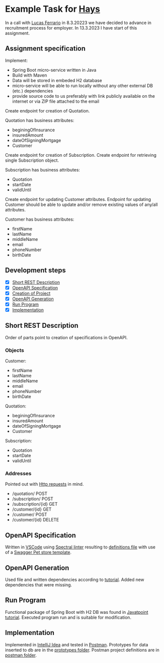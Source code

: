 # Example Task for  [Hays](https://hays.jobs.cz/)

In a call with [Lucas Ferrario](https://www.linkedin.com/in/lucas-e-ferrario/) in 8.3.20223 we have decided to advance in recruitment process for employer. In 13.3.2023 I have start of this assignment.

## Assignment specification

Implement:
- Spring Boot micro-service written in Java
- Build with Maven
- Data will be stored in embeded H2 database
- micro-service will be able to run locally without any other external DB (etc.) dependencies
- provide source code to us preferably with link publicly available on the internet or via ZIP file attached to the email

Create endpoint for creation of Quotation.

Quotation has business attributes:
- beginingOfInsurance
- insuredAmount
- dateOfSigningMortgage
- Customer

Create endpoint for creation of Subscription.
Create endpoint for retrieving single Subscription object.

Subscription has business attributes:
- Quotation
- startDate
- validUntil


Create endpoint for updating Customer attributes.
Endpoint for updating Customer should be able to update and/or remove existing values of any/all attributes.

Customer has business attributes:
- firstName
- lastName
- middleName
- email
- phoneNumber
- birthDate

## Development steps

- [x] [Short REST Description](#short-rest-description)
- [x] [OpenAPI Specification](#openapi-specification)
- [x] [Creation of Project](#creation-of-project)
- [x] [OpenAPI Generation](#openapi-generation)
- [x] [Run Program](#run-program)
- [x] [Implementation](#implementation)

## Short REST Description

Order of parts point to creation of specifications in OpenAPI. 

### Objects

Customer:
- firstName
- lastName
- middleName
- email
- phoneNumber
- birthDate

Quotation:
- beginingOfInsurance
- insuredAmount
- dateOfSigningMortgage
- Customer

Subscription:
- Quotation
- startDate
- validUntil

### Addresses

Pointed out with [Http requests](https://developer.mozilla.org/en-US/docs/Web/HTTP/Methods) in  mind.

- /quotation/ POST
- /subscription/ POST
- /subscription/{id} GET
- /customer/{id} GET
- /customer/ POST
- /customer/{id} DELETE


## OpenAPI Specification

Written in [VSCode](https://code.visualstudio.com/) using [Spectral linter](https://stoplight.io/open-source/spectral) resulting to [definitions file](openapi/openapi.yaml) with use of a [Swagger Pet store template](https://editor.swagger.io/).

## OpenAPI Generation

Used file and written dependencies according to [tutorial](https://www.baeldung.com/java-openapi-generator-server). Added new dependencies that were missing. 

## Run Program

Functional package of Spring Boot with H2 DB was found in [Javatpoint tutorial](https://www.javatpoint.com/spring-boot-h2-database).
Executed program run and is suitable for modification. 

## Implementation

Implemented in [IntelliJ Idea](https://www.jetbrains.com/idea/) and tested in [Postman](https://www.postman.com/).
Prototypes for data inserted to db are in the [prototypes folder](prototypes). Postman project definitions are in [postman folder](postman).
